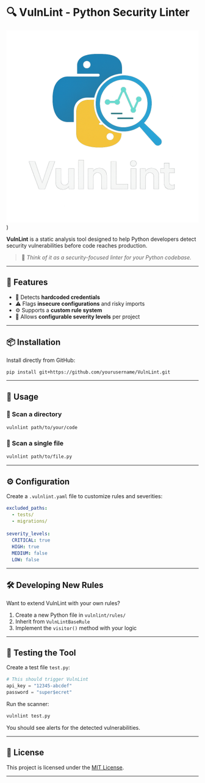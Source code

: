 # 🔍 VulnLint - Python Security Linter

![VulnLint Logo](https://raw.githubusercontent.com/NyaniHacks/VulnLint/refs/heads/main/assests/vulnlint-logo.png))

**VulnLint** is a static analysis tool designed to help Python developers detect security vulnerabilities before code reaches production.

> 🧠 *Think of it as a security-focused linter for your Python codebase.*

---

## 🚀 Features

* 🔐 Detects **hardcoded credentials**
* ⚠️ Flags **insecure configurations** and risky imports
* ⚙️ Supports a **custom rule system**
* 🧪 Allows **configurable severity levels** per project

---

## 📦 Installation

Install directly from GitHub:

```bash
pip install git+https://github.com/yourusername/VulnLint.git
```

---

## 🧪 Usage

### 📁 Scan a directory

```bash
vulnlint path/to/your/code
```

### 📄 Scan a single file

```bash
vulnlint path/to/file.py
```

---

## ⚙️ Configuration

Create a `.vulnlint.yaml` file to customize rules and severities:

```yaml
excluded_paths:
  - tests/
  - migrations/

severity_levels:
  CRITICAL: true
  HIGH: true
  MEDIUM: false
  LOW: false
```

---

## 🛠️ Developing New Rules

Want to extend VulnLint with your own rules?

1. Create a new Python file in `vulnlint/rules/`
2. Inherit from `VulnLintBaseRule`
3. Implement the `visitor()` method with your logic

---

## 🧪 Testing the Tool

Create a test file `test.py`:

```python
# This should trigger VulnLint
api_key = "12345-abcdef"
password = "super$ecret"
```

Run the scanner:

```bash
vulnlint test.py
```

You should see alerts for the detected vulnerabilities.

---

## 📜 License

This project is licensed under the [MIT License](LICENSE).

---

